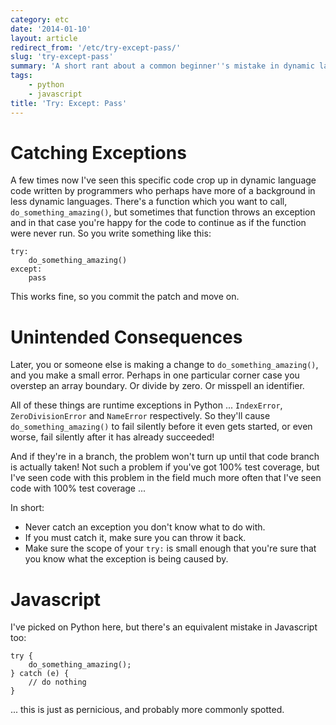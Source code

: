 ```yaml
---
category: etc
date: '2014-01-10'
layout: article
redirect_from: '/etc/try-except-pass/'
slug: 'try-except-pass'
summary: 'A short rant about a common beginner''s mistake in dynamic languages'
tags:
    - python
    - javascript
title: 'Try: Except: Pass'
---
```


Catching Exceptions
===================

A few times now I've seen this specific code crop up in dynamic language
code written by programmers who perhaps have more of a background in
less dynamic languages. There's a function which you want to call,
`do_something_amazing()`, but sometimes that function throws an
exception and in that case you're happy for the code to continue as if
the function were never run. So you write something like this:

    try:
        do_something_amazing()
    except:
        pass

This works fine, so you commit the patch and move on.

Unintended Consequences
=======================

Later, you or someone else is making a change to
`do_something_amazing()`, and you make a small error. Perhaps in one
particular corner case you overstep an array boundary. Or divide by
zero. Or misspell an identifier.

All of these things are runtime exceptions in Python ... `IndexError`,
`ZeroDivisionError` and `NameError` respectively. So they'll cause
`do_something_amazing()` to fail silently before it even gets started,
or even worse, fail silently after it has already succeeded!

And if they're in a branch, the problem won't turn up until that code
branch is actually taken! Not such a problem if you've got 100% test
coverage, but I've seen code with this problem in the field much more
often that I've seen code with 100% test coverage ...

In short:

-   Never catch an exception you don't know what to do with.
-   If you must catch it, make sure you can throw it back.
-   Make sure the scope of your `try:` is small enough that you're sure
    that you know what the exception is being caused by.

Javascript
==========

I've picked on Python here, but there's an equivalent mistake in
Javascript too:

    try { 
        do_something_amazing();
    } catch (e) {
        // do nothing
    }

... this is just as pernicious, and probably more commonly spotted.
